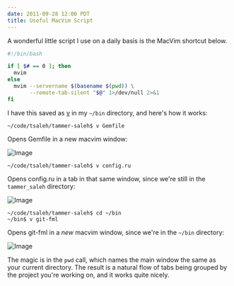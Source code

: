 ```yaml
---
date: 2011-09-28 12:00 PDT
title: Useful MacVim Script
---
```


A wonderful little script I use on a daily basis is the MacVim shortcut below.

~~~ bash
#!/bin/bash

if [ $# == 0 ]; then
  mvim
else
  mvim --servername $(basename $(pwd)) \
       --remote-tab-silent "$@" 1>/dev/null 2>&1
fi
~~~

I have this saved as [v](https://github.com/tsaleh/dotfiles/blob/master/bin/v) in my `~/bin` directory, and here's how it works:

~~~
~/code/tsaleh/tammer-saleh$ v Gemfile
~~~

Opens Gemfile in a new macvim window:

![Image](vim_gemfile/original.jpg)

~~~
~/code/tsaleh/tammer-saleh$ v config.ru 
~~~

Opens config.ru in a tab in that same window, since we're still in the `tammer_saleh` directory:

![Image](vim_config_ru/original.jpg)

~~~
~/code/tsaleh/tammer-saleh$ cd ~/bin
~/bin$ v git-fml
~~~

Opens git-fml in a *new* macvim window, since we're in the `~/bin` directory:

![Image](vim_git_fml/original.jpg)

The magic is in the `pwd` call, which names the main window the same as your current directory.  The result is a natural flow of tabs being grouped by the project you're working on, and it works quite nicely.
